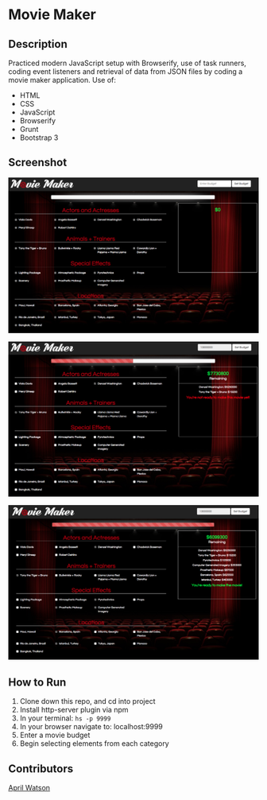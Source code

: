 # Movie Maker

## Description
Practiced modern JavaScript setup with Browserify, use of task runners, coding event listeners and retrieval of data from JSON files by coding a movie maker application. Use of:
 - HTML
 - CSS
 - JavaScript
 - Browserify
 - Grunt
 - Bootstrap 3

## Screenshot
![Webpage](https://raw.githubusercontent.com/aprilrochelle/movie-maker/master/screenshots/movie-screen1.png)

![Webpage](https://raw.githubusercontent.com/aprilrochelle/movie-maker/master/screenshots/movie-screen2.png)

![Webpage](https://raw.githubusercontent.com/aprilrochelle/movie-maker/master/screenshots/movie-screen3.png)

## How to Run
 1. Clone down this repo, and cd into project
 1. Install http-server plugin via npm
 1. In your terminal: ```hs -p 9999```
 1. In your browser navigate to: localhost:9999
 1. Enter a movie budget
 1. Begin selecting elements from each category

## Contributors
[April Watson](https://github.com/aprilrochelle)